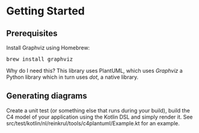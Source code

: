 # Getting Started
## Prerequisites
Install Graphviz using Homebrew:
<pre>
brew install graphviz
</pre>

Why do I need this? This library uses PlantUML, which uses *Graphviz* a Python library which in turn uses *dot*, a native library. 

## Generating diagrams
Create a unit test (or something else that runs during your build), build the C4 model of your application using the Kotlin DSL and simply render it.
See src/test/kotlin/nl/reinkrul/tools/c4plantuml/Example.kt for an example. 

